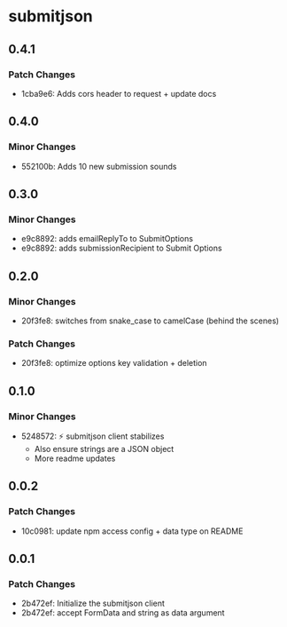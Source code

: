 # submitjson

## 0.4.1

### Patch Changes

- 1cba9e6: Adds cors header to request + update docs

## 0.4.0

### Minor Changes

- 552100b: Adds 10 new submission sounds

## 0.3.0

### Minor Changes

- e9c8892: adds emailReplyTo to SubmitOptions
- e9c8892: adds submissionRecipient to Submit Options

## 0.2.0

### Minor Changes

- 20f3fe8: switches from snake_case to camelCase (behind the scenes)

### Patch Changes

- 20f3fe8: optimize options key validation + deletion

## 0.1.0

### Minor Changes

- 5248572: ⚡️ submitjson client stabilizes
  - Also ensure strings are a JSON object
  - More readme updates

## 0.0.2

### Patch Changes

- 10c0981: update npm access config + data type on README

## 0.0.1

### Patch Changes

- 2b472ef: Initialize the submitjson client
- 2b472ef: accept FormData and string as data argument
